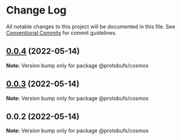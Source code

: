 # Change Log

All notable changes to this project will be documented in this file.
See [Conventional Commits](https://conventionalcommits.org) for commit guidelines.

## [0.0.4](https://github.com/pyramation/protobufs/compare/@protobufs/cosmos@0.0.3...@protobufs/cosmos@0.0.4) (2022-05-14)

**Note:** Version bump only for package @protobufs/cosmos





## [0.0.3](https://github.com/pyramation/protobufs/compare/@protobufs/cosmos@0.0.2...@protobufs/cosmos@0.0.3) (2022-05-14)

**Note:** Version bump only for package @protobufs/cosmos





## 0.0.2 (2022-05-14)

**Note:** Version bump only for package @protobufs/cosmos
